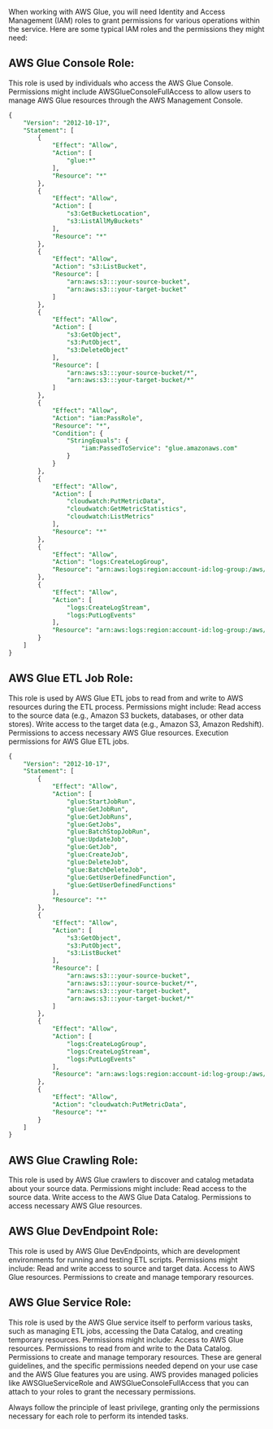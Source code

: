 When working with AWS Glue, you will need Identity and Access Management (IAM) roles to grant permissions for various operations within the service. Here are some typical IAM roles and the permissions they might need:

## AWS Glue Console Role:

This role is used by individuals who access the AWS Glue Console.
Permissions might include AWSGlueConsoleFullAccess to allow users to manage AWS Glue resources through the AWS Management Console.
```sql
{
    "Version": "2012-10-17",
    "Statement": [
        {
            "Effect": "Allow",
            "Action": [
                "glue:*"
            ],
            "Resource": "*"
        },
        {
            "Effect": "Allow",
            "Action": [
                "s3:GetBucketLocation",
                "s3:ListAllMyBuckets"
            ],
            "Resource": "*"
        },
        {
            "Effect": "Allow",
            "Action": "s3:ListBucket",
            "Resource": [
                "arn:aws:s3:::your-source-bucket",
                "arn:aws:s3:::your-target-bucket"
            ]
        },
        {
            "Effect": "Allow",
            "Action": [
                "s3:GetObject",
                "s3:PutObject",
                "s3:DeleteObject"
            ],
            "Resource": [
                "arn:aws:s3:::your-source-bucket/*",
                "arn:aws:s3:::your-target-bucket/*"
            ]
        },
        {
            "Effect": "Allow",
            "Action": "iam:PassRole",
            "Resource": "*",
            "Condition": {
                "StringEquals": {
                    "iam:PassedToService": "glue.amazonaws.com"
                }
            }
        },
        {
            "Effect": "Allow",
            "Action": [
                "cloudwatch:PutMetricData",
                "cloudwatch:GetMetricStatistics",
                "cloudwatch:ListMetrics"
            ],
            "Resource": "*"
        },
        {
            "Effect": "Allow",
            "Action": "logs:CreateLogGroup",
            "Resource": "arn:aws:logs:region:account-id:log-group:/aws/glue/*"
        },
        {
            "Effect": "Allow",
            "Action": [
                "logs:CreateLogStream",
                "logs:PutLogEvents"
            ],
            "Resource": "arn:aws:logs:region:account-id:log-group:/aws/glue/*:log-stream:*"
        }
    ]
}
```


## AWS Glue ETL Job Role:

This role is used by AWS Glue ETL jobs to read from and write to AWS resources during the ETL process.
Permissions might include:
Read access to the source data (e.g., Amazon S3 buckets, databases, or other data stores).
Write access to the target data (e.g., Amazon S3, Amazon Redshift).
Permissions to access necessary AWS Glue resources.
Execution permissions for AWS Glue ETL jobs.
```sql
{
    "Version": "2012-10-17",
    "Statement": [
        {
            "Effect": "Allow",
            "Action": [
                "glue:StartJobRun",
                "glue:GetJobRun",
                "glue:GetJobRuns",
                "glue:GetJobs",
                "glue:BatchStopJobRun",
                "glue:UpdateJob",
                "glue:GetJob",
                "glue:CreateJob",
                "glue:DeleteJob",
                "glue:BatchDeleteJob",
                "glue:GetUserDefinedFunction",
                "glue:GetUserDefinedFunctions"
            ],
            "Resource": "*"
        },
        {
            "Effect": "Allow",
            "Action": [
                "s3:GetObject",
                "s3:PutObject",
                "s3:ListBucket"
            ],
            "Resource": [
                "arn:aws:s3:::your-source-bucket",
                "arn:aws:s3:::your-source-bucket/*",
                "arn:aws:s3:::your-target-bucket",
                "arn:aws:s3:::your-target-bucket/*"
            ]
        },
        {
            "Effect": "Allow",
            "Action": [
                "logs:CreateLogGroup",
                "logs:CreateLogStream",
                "logs:PutLogEvents"
            ],
            "Resource": "arn:aws:logs:region:account-id:log-group:/aws/glue/*"
        },
        {
            "Effect": "Allow",
            "Action": "cloudwatch:PutMetricData",
            "Resource": "*"
        }
    ]
}
```


## AWS Glue Crawling Role:

This role is used by AWS Glue crawlers to discover and catalog metadata about your source data.
Permissions might include:
Read access to the source data.
Write access to the AWS Glue Data Catalog.
Permissions to access necessary AWS Glue resources.

## AWS Glue DevEndpoint Role:

This role is used by AWS Glue DevEndpoints, which are development environments for running and testing ETL scripts.
Permissions might include:
Read and write access to source and target data.
Access to AWS Glue resources.
Permissions to create and manage temporary resources.

## AWS Glue Service Role:

This role is used by the AWS Glue service itself to perform various tasks, such as managing ETL jobs, accessing the Data Catalog, and creating temporary resources.
Permissions might include:
Access to AWS Glue resources.
Permissions to read from and write to the Data Catalog.
Permissions to create and manage temporary resources.
These are general guidelines, and the specific permissions needed depend on your use case and the AWS Glue features you are using. AWS provides managed policies like AWSGlueServiceRole and AWSGlueConsoleFullAccess that you can attach to your roles to grant the necessary permissions.

Always follow the principle of least privilege, granting only the permissions necessary for each role to perform its intended tasks.
